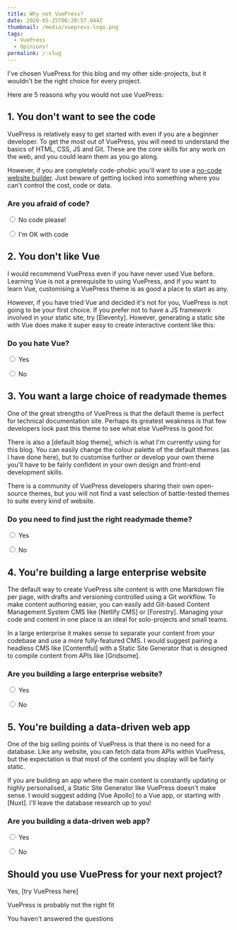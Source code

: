 ```yaml
---
title: Why not VuePress?
date: 2020-05-25T06:20:57.044Z
thumbnail: /media/vuepress-logo.png
tags:
  - VuePress
  - Opinions!
permalink: /:slug
---
```

I've chosen VuePress for this blog and my other side-projects, but it wouldn't be the right choice for every project.

Here are 5 reasons why you would not use VuePress:

## 1. You don't want to see the code

VuePress is relatively easy to get started with even if you are a beginner developer. To get the most out of VuePress, you will need to understand the basics of HTML, CSS, JS and Git. These are the core skills for any work on the web, and you could learn them as you go along.

However, if you are completely code-phobic you'll want to use a [no-code website builder](https://www.nocode.tech/category/website-builders). Just beware of getting locked into something where you can't control the cost, code or data.

### Are you afraid of code?

<label><input type="radio" name="code" value="minus"> No code please!</label>

<label><input type="radio" name="code" value="plus"> I'm OK with code</label>

## 2. You don't like Vue

I would recommend VuePress even if you have never used Vue before. Learning Vue is not a prerequisite to using VuePress, and if you want to learn Vue, customising a VuePress theme is as good a place to start as any.

However, if you have tried Vue and decided it's not for you, VuePress is not going to be your first choice. If you prefer not to have a JS framework involved in your static site, try [Eleventy]. However, generating a static site with Vue does make it super easy to create interactive content like this:

### Do you hate Vue?

<label><input type="radio" name="vue" value="minus"> Yes</label>

<label><input type="radio" name="vue" value="plus"> No</label>

## 3. You want a large choice of readymade themes

One of the great strengths of VuePress is that the default theme is perfect for technical documentation site. Perhaps its greatest weakness is that few developers look past this theme to see what else VuePress is good for. 

There is also a [default blog theme], which is what I'm currently using for this blog. You can easily change the colour palette of the default themes (as I have done here), but to customise further or develop your own theme you'll have to be fairly confident in your own design and front-end development skills.

There is a community of VuePress developers sharing their own open-source themes, but you will not find a vast selection of battle-tested themes to suite every kind of website.

### Do you need to find just the right readymade theme?

<label><input type="radio" name="themes" value="minus"> Yes</label>

<label><input type="radio" name="themes" value="plus"> No</label>


## 4. You're building a large enterprise website

The default way to create VuePress site content is with one Markdown file per page, with drafts and versioning controlled using a Git workflow. To make content authoring easier, you can easily add Git-based Content Management System CMS like [Netlify CMS] or [Forestry]. Managing your code and content in one place is an ideal for solo-projects and small teams.

In a large enterprise it makes sense to separate your content from your codebase and use a more fully-featured CMS. I would suggest pairing a headless CMS like [Contentful] with a Static Site Generator that is designed to compile content from APIs like [Gridsome].

### Are you building a large enterprise website?

<label><input type="radio" name="enterprise" value="plus"> Yes</label>

<label><input type="radio" name="enterprise" value="plus"> No</label>

## 5. You're building a data-driven web app

One of the big selling points of VuePress is that there is no need for a database. Like any website, you can fetch data from APIs within VuePress, but the expectation is that most of the content you display will be fairly static. 

If you are building an app where the main content is constantly updating or highly personalised, a Static Site Generator like VuePress doesn't make sense. I would suggest adding [Vue Apollo] to a Vue app, or starting with [Nuxt]. I'll leave the database research up to you!

### Are you building a data-driven web app?

<label><input type="radio" name="data" value="plus"> Yes</label>

<label><input type="radio" name="data" value="plus"> No</label>

## Should you use VuePress for your next project?

<p v-if="positive === 5">

Yes, [try VuePress here]

</p>
<p v-else-if="negative >= 1">

VuePress is probably not the right fit

</p>
<p v-else>

You haven't answered the questions

</p>

<script>

</script>